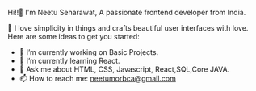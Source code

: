  Hi!!👋
 I'm Neetu Seharawat, A passionate frontend developer from India.
 
👀 I love simplicity in things and crafts beautiful user interfaces with love.
Here are some ideas to get you started:
- 🔭 I’m currently working on Basic Projects.
- 🌱 I’m currently learning React.
- 💬  Ask me about HTML, CSS, Javascript, React,SQL,Core JAVA.
- 📫 How to reach me: neetumorbca@gmail.com


